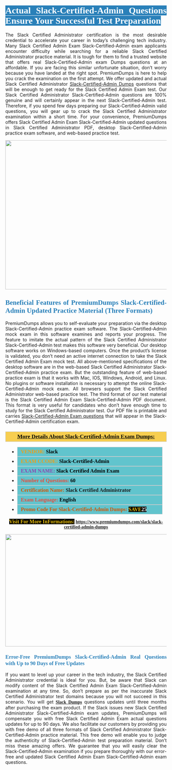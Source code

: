 <h1 style="text-align: justify;"><span style="color:#ffffff;"><span style="font-family:Georgia,serif;"><strong><span style="background-color:#2980b9;">Actual Slack-Certified-Admin Questions Ensure Your Successful Test Preparation</span></strong></span></span></h1>

<p style="text-align: justify;">The Slack Certified Administrator certification is the most desirable credential to accelerate your career in today’s challenging tech industry. Many Slack Certified Admin Exam Slack-Certified-Admin exam applicants encounter difficulty while searching for a reliable Slack Certified Administrator practice material. It is tough for them to find a trusted website that offers real Slack-Certified-Admin exam Dumps questions at an affordable. If you are facing this similar unfortunate situation, don’t worry because you have landed at the right spot. PremiumDumps is here to help you crack the examination on the first attempt. We offer updated and actual Slack Certified Administrator <a href="https://www.premiumdumps.com/slack/slack-certified-admin-dumps">Slack-Certified-Admin Dumps</a> questions that will be enough to get ready for the Slack Certified Admin Exam test. Our Slack Certified Administrator Slack-Certified-Admin questions are 100% genuine and will certainly appear in the next Slack-Certified-Admin test. Therefore, if you spend few days preparing our Slack-Certified-Admin valid questions, you will gear up to crack the Slack Certified Administrator examination within a short time. For your convenience, PremiumDumps offers Slack Certified Admin Exam Slack-Certified-Admin updated questions in Slack Certified Administrator PDF, desktop Slack-Certified-Admin practice exam software, and web-based practice test.</p>

<p style="text-align: center;"><a href="https://www.premiumdumps.com/slack/slack-certified-admin-dumps"><img alt="" src="https://i.imgur.com/KJGzbJ2.jpeg" style="width: 700px; height: 465px;" /></a></p>

<h2 style="text-align: justify;"><span style="color:#2980b9;"><span style="font-family:Georgia,serif;"><strong>Beneficial Features of PremiumDumps Slack-Certified-Admin Updated Practice Material (Three Formats)</strong></span></span></h2>

<p style="text-align: justify;">PremiumDumps allows you to self-evaluate your preparation via the desktop Slack-Certified-Admin practice exam software. The Slack-Certified-Admin mock exam in this software examines and reports your progress. The feature to imitate the actual pattern of the Slack Certified Administrator Slack-Certified-Admin test makes this software very beneficial. Our desktop software works on Windows-based computers. Once the product’s license is validated, you don’t need an active internet connection to take the Slack Certified Admin Exam mock test. All above-mentioned specifications of the desktop software are in the web-based Slack Certified Administrator Slack-Certified-Admin practice exam. But the outstanding feature of web-based practice exam is that it works with Mac, IOS, Windows, Android, and Linux. No plugins or software installation is necessary to attempt the online Slack-Certified-Admin mock exam. All browsers support the Slack Certified Administrator web-based practice test. The third format of our test material is the Slack Certified Admin Exam Slack-Certified-Admin PDF document. This format is very useful for candidates who don’t have enough time to study for the Slack Certified Administrator test. Our PDF file is printable and carries <a href="https://www.premiumdumps.com/slack/slack-certified-admin-dumps">Slack-Certified-Admin Exam questions</a> that will appear in the Slack-Certified-Admin certification exam.</p>

<h3 style="background: #f7ce50; border: 1px solid rgb(204, 204, 204); padding: 5px 10px; text-align: center;"><span style="font-family:Georgia,serif;"><u><u><span style="color:#000000;"><span style="font-size:11pt"><span style="line-height:normal"><b><span style="font-size:13.0pt"><span cambria="">More Details About Slack-Certified-Admin Exam Dumps:</span></span></b></span></span></span></u></u></span></h3>

<ul>
	<li style="margin:0cm 10pt">
	<div style="background:#61c4cd; border: 1px solid rgb(204, 204, 204); padding: 5px 10px; text-align: justify;"><span style="font-family:Georgia,serif;"><span style="font-size:11pt"><span style="line-height:normal"><b><span style="font-size:12.0pt"><span new="" roman="" times=""><span style="color:#f39c12;">VENDOR:</span> <span style="color:#000000;">Slack</span></span></span></b></span></span></span></div>
	</li>
	<li style="margin:0cm 10pt">
	<div style="background: #61c4cd; border: 1px solid rgb(204, 204, 204); padding: 5px 10px; text-align: justify;"><span style="font-family:Georgia,serif;"><span style="font-size:11pt"><span style="line-height:normal"><b><span style="font-size:12.0pt"><span new="" roman="" times=""><span style="color:#f39c12;">EXAM CCODE:</span> <span style="color:#000000;">Slack-Certified-Admin</span></span></span></b></span></span></span></div>
	</li>
	<li style="margin:0cm 10pt">
	<div style="background: #61c4cd; border: 1px solid rgb(204, 204, 204); padding: 5px 10px; text-align: justify;"><span style="font-family:Georgia,serif;"><span style="font-size:11pt"><span style="line-height:normal"><b><span style="font-size:12.0pt"><span new="" roman="" times=""><span style="color:#8e44ad;">EXAM NAME:</span> <span style="color:#000000;">Slack Certified Admin Exam</span></span></span></b></span></span></span></div>
	</li>
	<li style="margin:0cm 10pt">
	<div style="background: #61c4cd; border: 1px solid rgb(204, 204, 204); padding: 5px 10px;"><span style="font-family:Georgia,serif;"><span style="font-size:11pt"><span style="line-height:normal"><b><span style="font-size:12.0pt"><span new="" roman="" times=""><span style="color:#e74c3c;">Number of Questions:</span><span style="color:#000000;"><span style="color:#f1c40f;"> </span>60</span></span></span></b></span></span></span></div>
	</li>
	<li style="margin:0cm 10pt">
	<div style="background: #61c4cd; border: 1px solid rgb(204, 204, 204); padding: 5px 10px; text-align: justify;"><span style="font-family:Georgia,serif;"><span style="font-size:11pt"><span style="line-height:normal"><b><span style="font-size:12.0pt"><span new="" roman="" times=""><span style="color:#d35400;">Certification Name:</span> Slack Certified Administrator</span></span></b></span></span></span></div>
	</li>
	<li style="margin:0cm 10pt">
	<div style="background: #61c4cd; border: 1px solid rgb(204, 204, 204); padding: 5px 10px; text-align: justify;"><span style="font-family:Georgia,serif;"><span style="font-size:11pt"><span style="line-height:normal"><b><span style="font-size:12.0pt"><span new="" roman="" times=""><span style="color:#e74c3c;">Exam Language:</span> <span style="color:#000000;">English</span></span></span></b></span></span></span></div>
	</li>
	<li style="margin:0cm 10pt">
	<div style="background: #61c4cd; border: 1px solid rgb(204, 204, 204); padding: 5px 10px;"><span style="font-family:Georgia,serif;"><span style="font-size:11pt"><span style="line-height:normal"><b><span style="font-size:12.0pt"><span new="" roman="" times=""><span style="color:#d35400;">Promo Code For Slack-Certified-Admin Dumps:</span><span style="color:#f1c40f;"> <span style="background-color:#000000;">SAVE</span></span><span style="color:#ffffff;"><span style="background-color:#000000;">25</span></span></span></span></b></span></span></span></div>
	</li>
</ul>

<p style="text-align: center;"><span style="font-family:Georgia,serif;"><strong><span style="font-size:16px;"><span style="color:#f1c40f;"><span style="background-color:#000000;">Visit For More InFormations:</span></span></span> <a href="https://www.premiumdumps.com/slack/slack-certified-admin-dumps">https://www.premiumdumps.com/slack/slack-certified-admin-dumps</a></strong></span></p>

<p style="text-align: center;"><strong><strong><a href="https://www.premiumdumps.com/slack/slack-certified-admin-dumps"><img alt="" src="https://i.imgur.com/F18GQwv.jpeg" style="width: 700px; height: 350px;" /></a></strong></strong></p>

<h3 style="text-align: justify;"><span style="color:#2980b9;"><span style="font-family:Georgia,serif;"><strong><strong><strong>Error-Free PremiumDumps Slack-Certified-Admin Real Questions with Up to 90 Days of Free Updates</strong></strong></strong></span></span></h3>

<p style="text-align: justify;">If you want to level up your career in the tech industry, the Slack Certified Administrator credential is ideal for you. But, be aware that Slack can modify content of the Slack Certified Admin Exam Slack-Certified-Admin examination at any time. So, don’t prepare as per the inaccurate Slack Certified Administrator test domains because you will not succeed in this scenario. You will get <span style="font-family:Georgia,serif;"><strong><a href="https://www.premiumdumps.com/slack-exam-dumps">Slack Dumps</a></strong></span> questions updates until three months after purchasing the exam product. If the Slack issues new Slack Certified Administrator Slack-Certified-Admin exam updates, PremiumDumps will compensate you with free Slack Certified Admin Exam actual questions updates for up to 90 days. We also facilitate our customers by providing you with free demo of all three formats of Slack Certified Administrator Slack-Certified-Admin practice material. This free demo will enable you to judge the authenticity of Slack-Certified-Admin test preparation material. Don’t miss these amazing offers. We guarantee that you will easily clear the Slack-Certified-Admin examination if you prepare thoroughly with our error-free and updated Slack Certified Admin Exam Slack-Certified-Admin exam questions.</p>
